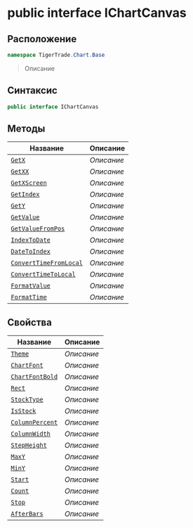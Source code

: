 
# public interface IChartCanvas
## Расположение
```csharp
namespace TigerTrade.Chart.Base
```



> Описание

## Синтаксис
```csharp
public interface IChartCanvas
```


## Методы
| Название | Описание |
| --- | --- |
| [`GetX`](./IChartCanvas.cs/Методы/GetX.md) | *Описание* |
| [`GetXX`](./IChartCanvas.cs/Методы/GetXX.md) | *Описание* |
| [`GetXScreen`](./IChartCanvas.cs/Методы/GetXScreen.md) | *Описание* |
| [`GetIndex`](./IChartCanvas.cs/Методы/GetIndex.md) | *Описание* |
| [`GetY`](./IChartCanvas.cs/Методы/GetY.md) | *Описание* |
| [`GetValue`](./IChartCanvas.cs/Методы/GetValue.md) | *Описание* |
| [`GetValueFromPos`](./IChartCanvas.cs/Методы/GetValueFromPos.md) | *Описание* |
| [`IndexToDate`](./IChartCanvas.cs/Методы/IndexToDate.md) | *Описание* |
| [`DateToIndex`](./IChartCanvas.cs/Методы/DateToIndex.md) | *Описание* |
| [`ConvertTimeFromLocal`](./IChartCanvas.cs/Методы/ConvertTimeFromLocal.md) | *Описание* |
| [`ConvertTimeToLocal`](./IChartCanvas.cs/Методы/ConvertTimeToLocal.md) | *Описание* |
| [`FormatValue`](./IChartCanvas.cs/Методы/FormatValue.md) | *Описание* |
| [`FormatTime`](./IChartCanvas.cs/Методы/FormatTime.md) | *Описание* |

## Свойства
| Название | Описание |
| --- | --- |
| [`Theme`](./IChartCanvas.cs/Свойства/Theme.md) | *Описание* |
| [`ChartFont`](./IChartCanvas.cs/Свойства/ChartFont.md) | *Описание* |
| [`ChartFontBold`](./IChartCanvas.cs/Свойства/ChartFontBold.md) | *Описание* |
| [`Rect`](./IChartCanvas.cs/Свойства/Rect.md) | *Описание* |
| [`StockType`](./IChartCanvas.cs/Свойства/StockType.md) | *Описание* |
| [`IsStock`](./IChartCanvas.cs/Свойства/IsStock.md) | *Описание* |
| [`ColumnPercent`](./IChartCanvas.cs/Свойства/ColumnPercent.md) | *Описание* |
| [`ColumnWidth`](./IChartCanvas.cs/Свойства/ColumnWidth.md) | *Описание* |
| [`StepHeight`](./IChartCanvas.cs/Свойства/StepHeight.md) | *Описание* |
| [`MaxY`](./IChartCanvas.cs/Свойства/MaxY.md) | *Описание* |
| [`MinY`](./IChartCanvas.cs/Свойства/MinY.md) | *Описание* |
| [`Start`](./IChartCanvas.cs/Свойства/Start.md) | *Описание* |
| [`Count`](./IChartCanvas.cs/Свойства/Count.md) | *Описание* |
| [`Stop`](./IChartCanvas.cs/Свойства/Stop.md) | *Описание* |
| [`AfterBars`](./IChartCanvas.cs/Свойства/AfterBars.md) | *Описание* |



